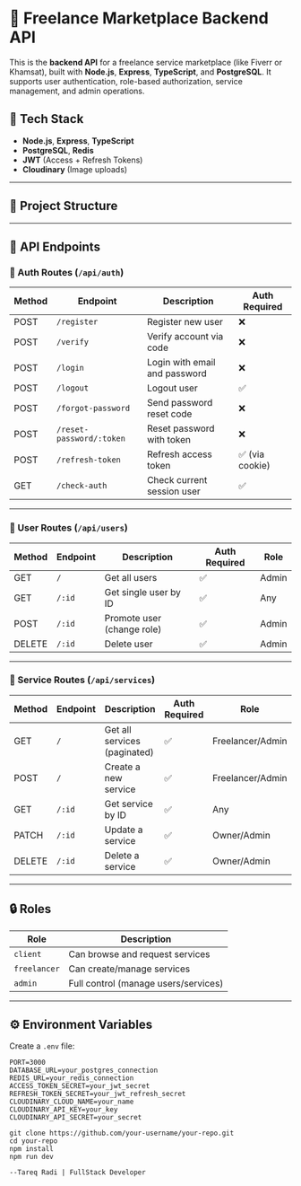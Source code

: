 # 🧠 Freelance Marketplace Backend API

This is the **backend API** for a freelance service marketplace (like Fiverr or Khamsat), built with **Node.js**, **Express**, **TypeScript**, and **PostgreSQL**. It supports user authentication, role-based authorization, service management, and admin operations.

## 🚀 Tech Stack

- **Node.js**, **Express**, **TypeScript**
- **PostgreSQL**, **Redis**
- **JWT** (Access + Refresh Tokens)
- **Cloudinary** (Image uploads)

---

## 📁 Project Structure

---

## 📘 API Endpoints

### 🔐 Auth Routes (`/api/auth`)

| Method | Endpoint                  | Description                          | Auth Required |
|--------|---------------------------|--------------------------------------|----------------|
| POST   | `/register`               | Register new user                    | ❌             |
| POST   | `/verify`                 | Verify account via code              | ❌             |
| POST   | `/login`                  | Login with email and password        | ❌             |
| POST   | `/logout`                 | Logout user                          | ✅             |
| POST   | `/forgot-password`        | Send password reset code             | ❌             |
| POST   | `/reset-password/:token`  | Reset password with token            | ❌             |
| POST   | `/refresh-token`          | Refresh access token                 | ✅ (via cookie)|
| GET    | `/check-auth`             | Check current session user           | ✅             |

---

### 👤 User Routes (`/api/users`)

| Method | Endpoint         | Description                      | Auth Required | Role      |
|--------|------------------|----------------------------------|----------------|-----------|
| GET    | `/`              | Get all users                    | ✅             | Admin     |
| GET    | `/:id`           | Get single user by ID            | ✅             | Any       |
| POST   | `/:id`           | Promote user (change role)       | ✅             | Admin     |
| DELETE | `/:id`           | Delete user                      | ✅             | Admin     |

---

### 🧰 Service Routes (`/api/services`)

| Method | Endpoint         | Description                            | Auth Required | Role              |
|--------|------------------|----------------------------------------|----------------|-------------------|
| GET    | `/`              | Get all services (paginated)           | ✅             | Freelancer/Admin  |
| POST   | `/`              | Create a new service                   | ✅             | Freelancer/Admin  |
| GET    | `/:id`           | Get service by ID                      | ✅             | Any               |
| PATCH  | `/:id`           | Update a service                       | ✅             | Owner/Admin       |
| DELETE | `/:id`           | Delete a service                       | ✅             | Owner/Admin       |

---

## 🔒 Roles

| Role       | Description                          |
|------------|--------------------------------------|
| `client`   | Can browse and request services       |
| `freelancer` | Can create/manage services           |
| `admin`    | Full control (manage users/services)  |

---

## ⚙️ Environment Variables

Create a `.env` file:

```env
PORT=3000
DATABASE_URL=your_postgres_connection
REDIS_URL=your_redis_connection
ACCESS_TOKEN_SECRET=your_jwt_secret
REFRESH_TOKEN_SECRET=your_jwt_refresh_secret
CLOUDINARY_CLOUD_NAME=your_name
CLOUDINARY_API_KEY=your_key
CLOUDINARY_API_SECRET=your_secret

git clone https://github.com/your-username/your-repo.git
cd your-repo
npm install
npm run dev

--Tareq Radi | FullStack Developer
